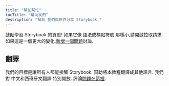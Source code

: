 ```yaml
---
title: "幫忙幫忙"
tocTitle: "幫助我們"
description: "幫助 我們與世界分享 Storybook "
---
```


鼓勵學習 Storybook 的貢獻! 如果它像 語法或標點符號 那樣小,請開啟拉取請求. 如果這是一個更大的變化,[新增一個問題](https://github.com/chromaui/learnstorybook.com/issues)討論.

## 翻譯

我們的目標是讓所有人都能接觸 Storybook. 幫助將本教程翻譯成其他語言. 我們對 中文和西班牙文翻譯 特別開放. 評論[問題在這裡](https://github.com/chromaui/learnstorybook.com/issues/3).
